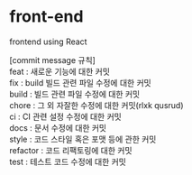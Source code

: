 # front-end
frontend using React


[commit message 규칙]  
feat : 새로운 기능에 대한 커밋  
fix : build 빌드 관련 파일 수정에 대한 커밋  
build : 빌드 관련 파일 수정에 대한 커밋  
chore : 그 외 자잘한 수정에 대한 커밋(rlxk qusrud)  
ci : CI 관련 설정 수정에 대한 커밋  
docs : 문서 수정에 대한 커밋  
style : 코드 스타일 혹은 포맷 등에 관한 커밋  
refactor : 코드 리팩토링에 대한 커밋  
test : 테스트 코드 수정에 대한 커밋  
